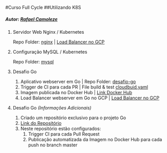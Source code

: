#Curso Full Cycle
##Utilizando K8S

##### Autor: [Rafael Camoleze](mailto:contato@rafaelcamoleze.com)

1. Servidor Web Nginx / Kubernetes

    Repo Folder: [nginx](nginx) | [Load Balancer no GCP](http://34.122.8.202/)
    
2. Configuração MySQL / Kubernetes

    Repo Folder: [mysql](mysql)
   
3. Desafio Go
   1. Aplicativo webserver em Go | Repo Folder: [desafio-go](desafio-go/src/desafio-go)
   2. Trigger de CI para cada PR | File build & test [cloudbuid.yaml](desafio-go/cloudbuild.yaml)
   3. Imagem publicada no Docker Hub | [Link Docker Hub](https://hub.docker.com/r/camolezerafael/desafio-go-webserver-greeting)
   4. Load Balancer webserver em Go no GCP | [Load Balancer no GCP](http://104.154.134.235/)

4. Desafio Go _(Informações Adicionais)_
    1. Criado um repositório exclusivo para o projeto Go
    2. [Link do Repositório](https://github.com/camolezerafael/k8s-desafio-go)
    3. Neste repositório estão configurados:
        1. Trigger CI para cada Pull Request
        2. Publicação automatizada da Imagem no Docker Hub para cada push no branch master

